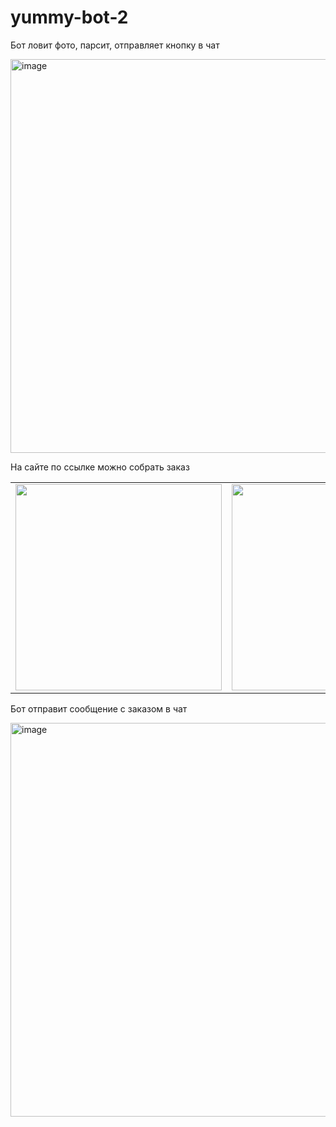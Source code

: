 # yummy-bot-2

Бот ловит фото, парсит, отправляет кнопку в чат

<img width="630" alt="image" src="https://user-images.githubusercontent.com/41614960/164896287-4fe14fa3-f41f-4371-9c20-8cbbc5600d53.png">

На сайте по ссылке можно собрать заказ

<table>
 <tr>
  <td> 
   <img src="https://user-images.githubusercontent.com/41614960/164896659-b33d3dcf-b571-41e4-ab92-4dee36227b93.png" width="330">
  </td>
  <td>
   <img src="https://user-images.githubusercontent.com/41614960/164896683-2f732b4d-596c-40c5-af9d-d4a7f3d16056.png" width="330">
  </td>
  <td>
   <img src="https://user-images.githubusercontent.com/41614960/164896704-d8f3b987-5427-4a56-8222-daa9ad1ae1f1.png" width="330">
  </td>
 </tr>
</table>

Бот отправит сообщение с заказом в чат

<img width="630" alt="image" src="https://user-images.githubusercontent.com/41614960/164896794-94347ebb-84f9-4513-ab39-97fea4096757.png">

